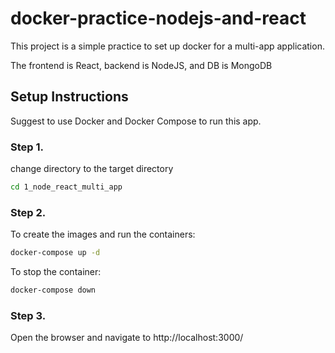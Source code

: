 # docker-practice-nodejs-and-react
This project is a simple practice to set up docker for a multi-app application.

The frontend is React, backend is NodeJS, and DB is MongoDB


## Setup Instructions
Suggest to use Docker and Docker Compose to run this app.


### Step 1.
change directory to the target directory
```bash
cd 1_node_react_multi_app
```

### Step 2.
To create the images and run the containers:
```bash
docker-compose up -d
```

To stop the container:
```bash
docker-compose down
```

### Step 3.
Open the browser and navigate to http://localhost:3000/
